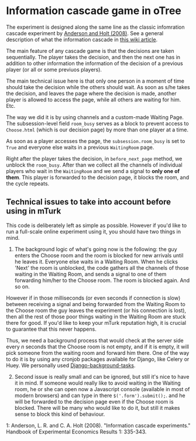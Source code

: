 # Information cascade game in oTree

The experiment is designed along the same line as the classic infomration cascade
experiment by [Anderson and Holt (2008)](#myfootnote1).
See a general description of what the information cascade in [this wiki article](https://en.wikipedia.org/wiki/Information_cascade).

The main feature of any cascade game is that the decisions are taken sequentially.
The player takes the decision, and then the next one has in addition to other information
the information of the decision of a previous player (or all or some previuos players).

The main technical issue here is that only one person in a moment of time
should take the decision while the others should wait. As soon as s/he takes the decision,
and leaves the page where the decision is made, another player is allowed to access
the page, while all others are waiting for him. Etc.

The way we did it is by using channels and a custom-made Waiting Page.
The subsession-level field `room_busy` serves as a block to prevent access to `Choose.html`
(which is our decision page) by more than one player at a time.

As soon as a player accesses the page, the `subsession.room_busy` is set to `True`
and everyone else waits in a previous `WaitingRoom` page.

Right after the player takes the decision, in `before_next_page` method, we unblock
the `room_busy`. After than we collect all the channels of individual players who wait
in the `WaitingRoom` and we send a signal to **only one of them**. This player
is forwarded to the decision page, it blocks the room, and the cycle repeats.

## Technical issues to take into account before using in mTurk

This code is deliberately left as simple as possible. However if you'd like to
run a full-scale online experiment using it, you should have two things in mind.

1. The background logic of what's going now is the following: the guy enters the Choose room and the room is blocked for new arrivals until he leaves it. Everyone else waits in a Waiting Room. When he clicks 'Next' the room is unblocked, the code gathers all the channels of those waiting in the Waiting Room, and sends a signal to one of them forwarding him/her to the Choose room. The room is blocked again. And so on.

However if in those milliseconds (or even seconds if connection is slow) between receiving a signal and being forwarded from the Waiting Room to the Choose room the guy leaves the experiment (or his connection is lost), then all the rest of those poor things waiting in the Waiting Room are stuck there for good. If you'd like to
keep your mTurk reputation high, it is crucial to guarantee that this never happens.

Thus, we need a background process that would check at the server side every _n_
seconds that the Choose room is not empty, and if it is empty,
it will pick someone from the waiting room and forward him there.
One of the way to do it is by using any cronjob packages available for Django, like
Celery or Huey. We personally used [Django-background-tasks](http://django-background-tasks.readthedocs.io/).

2. Second issue is really small and can be ignored, but still it's nice to have it in mind. If someone would really like to avoid waiting in the Waiting room, he or she can open now a Javascript console (available in most of modern browsers) and can type in there `$('.form').submit();`. and he will be forwarded to the decision page even if the Choose room is blocked. There will be many who would like to do it, but still it makes sense to block this kind of behaviour.




<a name="fn1">1</a>: Anderson, L. R.
and C. A. Holt (2008). "Information cascade experiments." Handbook of
Experimental Economics Results 1: 335-343.
